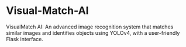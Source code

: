 # Visual-Match-AI
VisualMatch AI: An advanced image recognition system that matches similar images and identifies objects using YOLOv4, with a user-friendly Flask interface.
